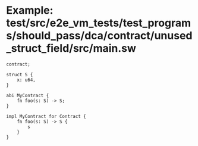 # Example: test/src/e2e_vm_tests/test_programs/should_pass/dca/contract/unused_struct_field/src/main.sw

```sway
contract;

struct S {
    x: u64,
}

abi MyContract {
    fn foo(s: S) -> S;
}

impl MyContract for Contract {
    fn foo(s: S) -> S {
        s
    }
}

```
